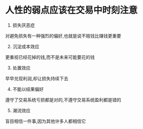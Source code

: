 # 人性的弱点应该在交易中时刻注意

1. 损失厌恶症

对避免损失有一种强烈的偏好,也就是说不赔钱比赚钱更重要

2. 沉淀成本效应

更重视已经花掉的钱,而不是未来可能要花的钱

3. 处置效应

早早兑现利润,却让损失持续下去

4. 不能以结果偏好

遵守了交易系统亏损都是对的,不遵守交易系统盈利都是错的

5. 潮流效应

盲目相信一件事,因为其他许多人都相信它